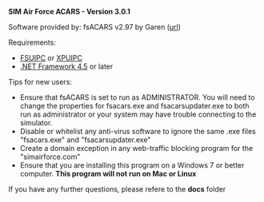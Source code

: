 **SIM Air Force ACARS - Version 3.0.1**

Software provided by: fsACARS v2.97 by Garen ([url](http://fsacars.com/))

Requirements:

*  [FSUIPC](http://www.schiratti.com/dowson.html) or [XPUIPC](http://fsacars.com/downloads/xpuipc/index.html)
*  [.NET Framework 4.5](https://www.microsoft.com/en-us/download/details.aspx?id=30653) or later

Tips for new users:

* Ensure that fsACARS is set to run as ADMINISTRATOR. You will need to change the properties for fsacars.exe and fsacarsupdater.exe to both run as administrator or your system may have trouble connecting to the simulator.
* Disable or whitelist any anti-virus software to ignore the same .exe files "fsacars.exe" and "fsacarsupdater.exe"
* Create a domain exception in any web-traffic blocking program for the "simairforce.com"
* Ensure that you are installing this program on a Windows 7 or better computer. **This program will not run on Mac or Linux**

If you have any further questions, please refere to the **docs** folder
